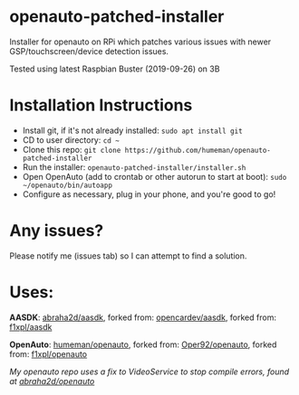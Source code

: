 # openauto-patched-installer
Installer for openauto on RPi which patches various issues with newer GSP/touchscreen/device detection issues.

Tested using latest Raspbian Buster (2019-09-26) on 3B

# Installation Instructions
* Install git, if it's not already installed: `sudo apt install git`
* CD to user directory: `cd ~`
* Clone this repo: `git clone https://github.com/humeman/openauto-patched-installer`
* Run the installer: `openauto-patched-installer/installer.sh`
* Open OpenAuto (add to crontab or other autorun to start at boot): `sudo ~/openauto/bin/autoapp`
* Configure as necessary, plug in your phone, and you're good to go!

# Any issues?
Please notify me (issues tab) so I can attempt to find a solution.

# Uses:
**AASDK**: [abraha2d/aasdk](https://github.com/abraha2d/aasdk), forked from: [opencardev/aasdk](https://github.com/opencardev/aasdk), forked from: [f1xpl/aasdk](https://github.com/f1xpl/aasdk)

**OpenAuto**: [humeman/openauto](https://github.com/humeman/openauto), forked from: [Oper92/openauto](https://github.com/Oper92/openauto), forked from: [f1xpl/openauto](https://github.com/f1xpl/openauto)

*My openauto repo uses a fix to VideoService to stop compile errors, found at [abraha2d/openauto](https://github.com/abraha2d/openauto)*
